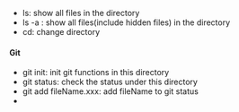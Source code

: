 - ls: show all files in  the directory
- ls -a : show all files(include hidden files) in the directory
- cd: change directory

#### Git
- git init: init git functions in this directory
- git status: check the status under this directory
- git add fileName.xxx: add fileName to git status
- 
